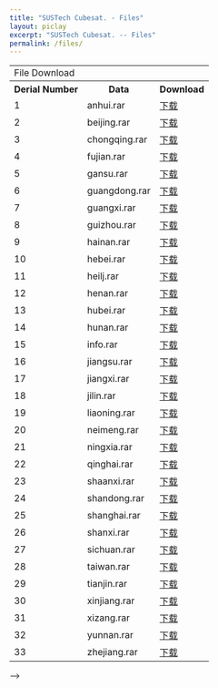 ```yaml
---
title: "SUSTech Cubesat. - Files"
layout: piclay
excerpt: "SUSTech Cubesat. -- Files"
permalink: /files/
---
```


<!-- <h3 text-align='center'>file download</h3> -->
<table id="dataListTable" class="table table-condensed table-hover" style="display:block;">
    <tbody> 
        <tr>
            <td class='title' colspan='3'>
                File Download
            </td>
        </tr>            
        <tr>
            <th class="sort1">
                Derial Number
            </th>
            <th class="sort2 text-center">
                Data
            </th>
            <th class="sort3">
                Download
            </th>
        </tr>               
        <tr>
            <td class="sort1">
                1
            </td>
            <td id="aa" class="sort2">
                anhui.rar
            </td>
            <td class="sort3">
                <a id="ContentPlaceHolder1_rf_rep_DataList_down_allow_0" href="download.aspx?FileID=1257" target="_blank">下载</a>
            </td>
        </tr>
        <tr>
            <td class="sort1">
                2
            </td>
            <td id="aa" class="sort2">
                beijing.rar
            </td>
            <td class="sort3"> 
                <a id="ContentPlaceHolder1_rf_rep_DataList_down_allow_1" href="download.aspx?FileID=778" target="_blank">下载</a>
            </td>
        </tr>
        <tr>
            <td class="sort1">
                3
            </td>
            <td id="aa" class="sort2">
                chongqing.rar
            </td>
            <td class="sort3">  
                <a id="ContentPlaceHolder1_rf_rep_DataList_down_allow_2" href="download.aspx?FileID=779" target="_blank">下载</a>
            </td>
        </tr>
        <tr>
            <td class="sort1">
                4
            </td>
            <td id="aa" class="sort2">
                fujian.rar
            </td>
            <td class="sort3">               
                <a id="ContentPlaceHolder1_rf_rep_DataList_down_allow_3" href="download.aspx?FileID=1258" target="_blank">下载</a>
            </td>
        </tr>
        <tr>
            <td class="sort1">
                5
            </td>
            <td id="aa" class="sort2">
                gansu.rar
            </td>
            <td class="sort3">   
                <a id="ContentPlaceHolder1_rf_rep_DataList_down_allow_4" href="download.aspx?FileID=1339" target="_blank">下载</a>
            </td>
        </tr>
        <tr>
            <td class="sort1">
                6
            </td>
            <td id="aa" class="sort2">
                guangdong.rar
            </td>
            <td class="sort3"> 
                <a id="ContentPlaceHolder1_rf_rep_DataList_down_allow_5" href="download.aspx?FileID=1259" target="_blank">下载</a>
            </td>
        </tr>
        <tr>
            <td class="sort1">
                7
            </td>
            <td id="aa" class="sort2">
                guangxi.rar
            </td>
            <td class="sort3">        
                <a id="ContentPlaceHolder1_rf_rep_DataList_down_allow_6" href="download.aspx?FileID=1340" target="_blank">下载</a>
            </td>
        </tr>
        <tr>
            <td class="sort1">
                8
            </td>
            <td id="aa" class="sort2">
                guizhou.rar
            </td>
            <td class="sort3">  
                <a id="ContentPlaceHolder1_rf_rep_DataList_down_allow_7" href="download.aspx?FileID=1260" target="_blank">下载</a>
            </td>
        </tr>
        <tr>
            <td class="sort1">
                9
            </td>
            <td id="aa" class="sort2">
                hainan.rar
            </td>
            <td class="sort3">                  
                <a id="ContentPlaceHolder1_rf_rep_DataList_down_allow_8" href="download.aspx?FileID=1261" target="_blank">下载</a>
            </td>
        </tr>             
        <tr>
            <td class="sort1">
                10
            </td>
            <td id="aa" class="sort2">
                hebei.rar
            </td>
            <td class="sort3">                   
                <a id="ContentPlaceHolder1_rf_rep_DataList_down_allow_9" href="download.aspx?FileID=780" target="_blank">下载</a>
            </td>
        </tr>
        <tr>
            <td class="sort1">
                11
            </td>
            <td id="aa" class="sort2">
                heilj.rar
            </td>
            <td class="sort3">            
                <a id="ContentPlaceHolder1_rf_rep_DataList_down_allow_10" href="download.aspx?FileID=1341" target="_blank">下载</a>
            </td>
        </tr>    
        <tr>
            <td class="sort1">
                12
            </td>
            <td id="aa" class="sort2">
                henan.rar
            </td>
            <td class="sort3">                    
                <a id="ContentPlaceHolder1_rf_rep_DataList_down_allow_11" href="download.aspx?FileID=1262" target="_blank">下载</a>
            </td>
        </tr>            
        <tr>
            <td class="sort1">
                13
            </td>
            <td id="aa" class="sort2">
                hubei.rar
            </td>
            <td class="sort3">                         
                <a id="ContentPlaceHolder1_rf_rep_DataList_down_allow_12" href="download.aspx?FileID=1342" target="_blank">下载</a>
            </td>
        </tr>            
        <tr>
            <td class="sort1">
                14
            </td>
            <td id="aa" class="sort2">
                hunan.rar
            </td>
            <td class="sort3">             
                <a id="ContentPlaceHolder1_rf_rep_DataList_down_allow_13" href="download.aspx?FileID=1343" target="_blank">下载</a>
            </td>
        </tr>
        <tr>
            <td class="sort1">
                15
            </td>
            <td id="aa" class="sort2">
                info.rar
            </td>
            <td class="sort3">      
                <a id="ContentPlaceHolder1_rf_rep_DataList_down_allow_14" href="download.aspx?FileID=1344" target="_blank">下载</a>
            </td>
        </tr>
        <tr>
            <td class="sort1">
                16
            </td>
            <td id="aa" class="sort2">
                jiangsu.rar
            </td>
            <td class="sort3">
                <a id="ContentPlaceHolder1_rf_rep_DataList_down_allow_15" href="download.aspx?FileID=781" target="_blank">下载</a>
            </td>
        </tr>
        <tr>
            <td class="sort1">
                17
            </td>
            <td id="aa" class="sort2">
                jiangxi.rar
            </td>
            <td class="sort3">   
                <a id="ContentPlaceHolder1_rf_rep_DataList_down_allow_16" href="download.aspx?FileID=1263" target="_blank">下载</a>
            </td>
        </tr>
        <tr>
            <td class="sort1">
                18
            </td>
            <td id="aa" class="sort2">
                jilin.rar
            </td>
            <td class="sort3">    
                <a id="ContentPlaceHolder1_rf_rep_DataList_down_allow_17" href="download.aspx?FileID=1345" target="_blank">下载</a>
            </td>
        </tr>
        <tr>
            <td class="sort1">
                19
            </td>
            <td id="aa" class="sort2">
                liaoning.rar
            </td>
            <td class="sort3">          
                <a id="ContentPlaceHolder1_rf_rep_DataList_down_allow_18" href="download.aspx?FileID=1346" target="_blank">下载</a>
            </td>
        </tr> 
        <tr>
            <td class="sort1">
                20
            </td>
            <td id="aa" class="sort2">
                neimeng.rar
            </td>
            <td class="sort3">    
                <a id="ContentPlaceHolder1_rf_rep_DataList_down_allow_19" href="download.aspx?FileID=1347" target="_blank">下载</a>
            </td>
        </tr>
        <tr>
            <td class="sort1">
                21
            </td>
            <td id="aa" class="sort2">
                ningxia.rar
            </td>
            <td class="sort3">                     
                <a id="ContentPlaceHolder1_rf_rep_DataList_down_allow_20" href="download.aspx?FileID=1348" target="_blank">下载</a>
            </td>
        </tr> 
        <tr>
            <td class="sort1">
                22
            </td>
            <td id="aa" class="sort2">
                qinghai.rar
            </td>
            <td class="sort3">     
                <a id="ContentPlaceHolder1_rf_rep_DataList_down_allow_21" href="download.aspx?FileID=1349" target="_blank">下载</a>
            </td>
        </tr>
        <tr>
            <td class="sort1">
                23
            </td>
            <td id="aa" class="sort2">
                shaanxi.rar
            </td>
            <td class="sort3">    
                <a id="ContentPlaceHolder1_rf_rep_DataList_down_allow_22" href="download.aspx?FileID=1350" target="_blank">下载</a>
            </td>
        </tr>
        <tr>
            <td class="sort1">
                24
            </td>
            <td id="aa" class="sort2">
                shandong.rar
            </td>
            <td class="sort3">    
                <a id="ContentPlaceHolder1_rf_rep_DataList_down_allow_23" href="download.aspx?FileID=782" target="_blank">下载</a>
            </td>
        </tr>  
        <tr>
            <td class="sort1">
                25
            </td>
            <td id="aa" class="sort2">
                shanghai.rar
            </td>
            <td class="sort3">                   
                <a id="ContentPlaceHolder1_rf_rep_DataList_down_allow_24" href="download.aspx?FileID=783" target="_blank">下载</a>
            </td>
        </tr>     
        <tr>
            <td class="sort1">
                26
            </td>
            <td id="aa" class="sort2">
                shanxi.rar
            </td>
            <td class="sort3">                      
                <a id="ContentPlaceHolder1_rf_rep_DataList_down_allow_25" href="download.aspx?FileID=1264" target="_blank">下载</a>
            </td>
        </tr>
        <tr>
            <td class="sort1">
                27
            </td>
            <td id="aa" class="sort2">
                sichuan.rar
            </td>
            <td class="sort3">                       
                <a id="ContentPlaceHolder1_rf_rep_DataList_down_allow_26" href="download.aspx?FileID=1351" target="_blank">下载</a>
            </td>
        </tr>
        <tr>
            <td class="sort1">
                28
            </td>
            <td id="aa" class="sort2">
                taiwan.rar
            </td>
            <td class="sort3">   
                <a id="ContentPlaceHolder1_rf_rep_DataList_down_allow_27" href="download.aspx?FileID=1352" target="_blank">下载</a>
            </td>
        </tr>
        <tr>
            <td class="sort1">
                29
            </td>
            <td id="aa" class="sort2">
                tianjin.rar
            </td>
            <td class="sort3">                        
                <a id="ContentPlaceHolder1_rf_rep_DataList_down_allow_28" href="download.aspx?FileID=784" target="_blank">下载</a>
            </td>
        </tr>
        <tr>
            <td class="sort1">
                30
            </td>
            <td id="aa" class="sort2">
                xinjiang.rar
            </td>
            <td class="sort3">    
                <a id="ContentPlaceHolder1_rf_rep_DataList_down_allow_29" href="download.aspx?FileID=1353" target="_blank">下载</a>
            </td>
        </tr>
        <tr>
            <td class="sort1">
                31
            </td>
            <td id="aa" class="sort2">
                xizang.rar
            </td>
            <td class="sort3">                     
                <a id="ContentPlaceHolder1_rf_rep_DataList_down_allow_30" href="download.aspx?FileID=1354" target="_blank">下载</a>
            </td>
        </tr>
        <tr>
            <td class="sort1">
                32
            </td>
            <td id="aa" class="sort2">
                yunnan.rar
            </td>
            <td class="sort3">
                <a id="ContentPlaceHolder1_rf_rep_DataList_down_allow_31" href="download.aspx?FileID=1355" target="_blank">下载</a>
            </td>
        </tr>
        <tr>
            <td class="sort1">
                33
            </td>
            <td id="aa" class="sort2">
                zhejiang.rar
            </td>
            <td class="sort3">    
                <a id="ContentPlaceHolder1_rf_rep_DataList_down_allow_32" href="download.aspx?FileID=1265" target="_blank">下载</a>
            </td>
        </tr>        
    </tbody>
</table>

<!-- # Pictures
Jump to: [Leiden](#leiden), [ETHZ](#ethz), [Cornell](#cornell), [St Andrews](#st-andrews)


<!-- ## Leiden

#### Timelapse of our STM assembling [(see LION news item)](https://www.physics.leidenuniv.nl/index.php?id=11573&news=867&type=lion&ln=EN):
<iframe width="560" height="315" src="https://www.youtube.com/embed/3iKvUMv1h5A" frameborder="0" allowfullscreen></iframe>

#### Gallery
(Right-click *'view image'* to see a larger image.)
{% assign number_printed = 0 %}
{% for pic in site.data.pictures_Leiden %}

{% assign even_odd = number_printed | modulo: 4 %}

{% if even_odd == 0 %}
<div class="row">
{% endif %}

<div class="col-sm-3 clearfix">
<img src="{{ site.url }}{{ site.baseurl }}/images/picpic/Gallery/{{ pic.image }}" class="img-responsive" width="95%" style="float: left" />
</div>

{% assign number_printed = number_printed | plus: 1 %}

{% if even_odd > 2 %}
</div>
{% endif %}


{% endfor %}

{% assign even_odd = number_printed | modulo: 4 %}
{% if even_odd == 1 %}
</div>
{% endif %}

{% if even_odd == 2 %}
</div>
{% endif %}

{% if even_odd == 3 %}
</div>
{% endif %}

<p> &nbsp; </p>

First advertisement.
<figure>
<img src="{{ site.url }}{{ site.baseurl }}/images/picpic/WebpageLeiden_red.jpg" width="60%" >
</figure>


## ETHZ
From the [group of Andreas Wallraff](http://www.qudev.ethz.ch/).
<figure>
<img src="{{ site.url }}{{ site.baseurl }}/images/picpic/WebpageETH_red.jpg" width="60%">
</figure>

## Cornell
From the [group of Seamus JC Davis](http://davisgroup.lassp.cornell.edu).
<figure>
<img src="{{ site.url }}{{ site.baseurl }}/images/picpic/WebpageCornell_red.jpg" width="60%">
</figure>

## St Andrews
From the [group of Felix Baumberger](http://dqmp.unige.ch/baumberger/) (now at University of Geneva).
<figure>
<img src="{{ site.url }}{{ site.baseurl }}/images/picpic/WebpageSTA_red.jpg" width="60%">
</figure> --> -->
